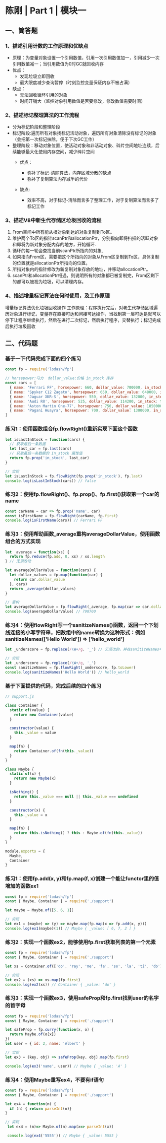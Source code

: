 # 陈刚 | Part 1 | 模块一
## 一、简答题
### 1、描述引用计数的工作原理和优缺点
* 原理：为变量对象设置一个引用数值，引用一次引用数值加一，引用减少一次引用数值减一；当引用数值为0时GC就回收内存
* 优点：
    * 发现垃圾立即回收
    * 最大限度减少查询暂停（时刻监控变量保证内存不被占满）
* 缺点：
    * 无法回收循环引用的对象
    * 时间开销大（监控对象引用数值是否要修改，修改数值需要时间）



### 2、描述标记整理算法的工作流程
* 分为标记阶段和整理阶段
* 标记阶段:遍历所有对象找标记活动对象，遍历所有对象清除没有标记的对象（会把第一次标记抹除，便于下次GC工作）
* 整理阶段：移动对象位置，使活动对象和非活动对象、碎片空间地址连续，后续能够最大化使用内存空间，减少碎片空间
  * 优点：

      * 弥补了标记-清除算法，内存区域分散的缺点
      * 弥补了复制算法内存减半的代价
  * 缺点:

      * 效率不高，对于标记-清除而言多了整理工作，对于复制算法而言多了标记工作



### 3、描述V8中新生代存储区垃圾回收的流程
  1. From空间中所有能从根对象到达的对象复制到To区。
  2. 维护两个To区的指针scanPtr和allocationPtr，分别指向即将扫描的活跃对象和即将为新对象分配内存的地方，开始循环.
  3. 循环的每一轮会查找当前scanPtr所指向的对象, 
  4. 如果指向From区，需要把这个所指向的对象从From区复制到To区，具体复制的位置就是allocationPtr所指向的位置。
  5. 所指对象内的指针修改为新复制对象存放的地址，并移动allocationPtr。
  6. scanPtr和allocationPtr相遇，则说明所有的对象都已被复制完，From区剩下的都可以被视为垃圾，可以清理内存。



### 4、描述增量标记算法在何时使用，及工作原理
增量标记算法优化垃圾回收操作
工作原理：程序执行完后，对老生代存储区域遍历对象进行标记，变量存在直接可达和间接可达操作，当找到第一层可达是就可以停下让程序继续执行，然后在进行二次标记，然后执行程序，交替执行；标记完成后执行垃圾回收



## 二、代码题
### 基于一下代码完成下面的四个练习
```javascript
const fp = require('lodash/fp')

// horsepower:马力  dollar_value:价格 in_stock 库存
const cars = [
  { name: 'Ferrari FF', horsepower: 660, dollar_value: 700000, in_stock: true },
  { name: 'Spyker C12 Zagato', horsepower: 650, dollar_value: 648000, in_stock: false },
  { name: 'Jaguar XKR-S', horsepower: 550, dollar_value: 132000, in_stock: false },
  { name: 'Audi R8', horsepower: 525, dollar_value: 114200, in_stock: false },
  { name: 'Aston Martin One-77', horsepower: 750, dollar_value: 1850000, in_stock: true },
  { name: 'Pagani Huayra', horsepower: 700, dollar_value: 1300000, in_stock: false },
]
```



### 练习1：使用函数组合fp.flowRight()重新实现下面这个函数
```javascript
let isLastInStock = function(cars) {
  // 获取最后一条数据
  let last_car = fp.last(cars)
  // 获取最后一条数据的 in_stock 属性值
  return fp.prop('in_stock', last_car)
}

// 实现
let isLastInStock = fp.flowRight(fp.prop('in_stock'), fp.last)
console.log(isLastInStock(cars)) // false
```



### 练习2：使用fp.flowRight()、fp.prop()、fp.first()获取第一个car的name
```javascript
const carName = car => fp.prop('name', car)
const isFirstName = fp.flowRight(carName, fp.first)
console.log(isFirstName(cars)) // Ferrari FF
```



### 练习3：使用帮助函数_average重构averageDollarValue，使用函数组合的方式实现
```javascript
let _average = function(xs) {
  return fp.reduce(fp.add, 0, xs) / xs.length
} // 无须改动

let averageDollarValue = function(cars) {
  let dollar_values = fp.map(function(car) {
    return car.dollar_value
  }, cars)
  return _average(dollar_values)
}

// 重构
let averageDollarValue = fp.flowRight(_average, fp.map(car => car.dollar_value))(cars)
console.log(averageDollarValue) // 790700
```



### 练习4：使用flowRight写一个sanitizeNames()函数，返回一个下划线连接的小写字符串，把数组中的name转换为这种形式：例如sanitizeNames(['Hello World']) => ['hello_world']
```javascript
let _underscore = fp.replace(/\W+/g, '_') // 无须改的，并在sanitizeNames中使用它

// 实现
let _underscore = fp.replace(/\W+/g, '_')
const sanitizeNames = fp.flowRight(_underscore, fp.toLower)
console.log(sanitizeNames('Hello World')) // hello_world
```



### 基于下面提供的代码，完成后续的四个练习
```javascript
// support.js

class Container {
  static of(value) {
    return new Container(value)
  }

  constructor(value) {
    this._value = value
  }

  map(fn) {
    return Container.of(fn(this._value))
  }
}

class Maybe {
  static of(x) {
    return new Maybe(x)
  }

  isNothing() {
    return this._value === null || this._value === undefined
  }

  constructor(x) {
    this._value = x
  }

  map(fn) {
    return this.isNothing() ? this : Maybe.of(fn(this._value))
  }
}

module.exports = {
  Maybe,
  Container
}
```



### 练习1：使用fp.add(x, y)和fp.map(f, x)创建一个能让functor里的值增加的函数ex1
```javascript
const fp = require('lodash/fp')
const { Maybe, Container } = require('./support')

let maybe = Maybe.of([5, 6, 1])

// 实现
let ex1 = (maybe) => (y) => maybe.map(fp.map(x => fp.add(x, y)))
console.log(ex1(maybe)(1)) // Maybe { _value: [ 6, 7, 2 ] }
```



### 练习2：实现一个函数ex2，能够使用fp.first获取列表的第一个元素
```javascript
const fp = require('lodash/fp')
const { Maybe, Container } = require('./support')

let xs = Container.of(['do', 'ray', 'me', 'fa', 'so', 'la', 'ti', 'do'])

// 实现
let ex2 = (xs) => xs.map(fp.first)
console.log(ex2(xs)) // Container { _value: 'do' }
```



### 练习3：实现一个函数ex3，使用safeProp和fp.first找到user的名字的首字母
```javascript
const fp = require('lodash/fp')
const { Maybe, Container } = require('./support')

let safeProp = fp.curry(function(x, o) {
  return Maybe.of(o[x])
})
let user = { id: 2, name: 'Albert' }

// 实现
let ex3 = (key, obj) => safeProp(key, obj).map(fp.first)

console.log(ex3('name', user)) // Maybe { _value: 'A' }
```



### 练习4：使用Maybe重写ex4，不要有if语句
```javascript
const fp = require('lodash/fp')
const { Maybe, Container } = require('./support')

let ex4 = function(n) {
  if (n) { return parseInt(n)}
}

// 实现
 let ex4 = (n)=> Maybe.of(n).map(x=> parseInt(x))

 console.log(ex4('5555')) // Maybe { _value: 5555 }
```